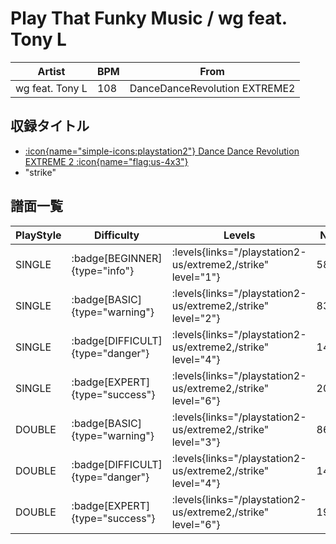 # Play That Funky Music / wg feat. Tony L

|Artist|BPM|From|
|------|---|----|
|wg feat. Tony L|108|DanceDanceRevolution EXTREME2|

## 収録タイトル

- [:icon{name="simple-icons:playstation2"} Dance Dance Revolution EXTREME 2 :icon{name="flag:us-4x3"}](/playstation2-us/extreme2)
- "strike"

## 譜面一覧

|PlayStyle|Difficulty|Levels|Notes|Movie|
|---------|----------|------|-----|-----|
|SINGLE| :badge[BEGINNER]{type="info"}| :levels{links="/playstation2-us/extreme2,/strike" level="1"}|58/3||
|SINGLE| :badge[BASIC]{type="warning"}| :levels{links="/playstation2-us/extreme2,/strike" level="2"}|83/0||
|SINGLE| :badge[DIFFICULT]{type="danger"}| :levels{links="/playstation2-us/extreme2,/strike" level="4"}|143/16||
|SINGLE| :badge[EXPERT]{type="success"}| :levels{links="/playstation2-us/extreme2,/strike" level="6"}|208/6||
|DOUBLE| :badge[BASIC]{type="warning"}| :levels{links="/playstation2-us/extreme2,/strike" level="3"}|86/0||
|DOUBLE| :badge[DIFFICULT]{type="danger"}| :levels{links="/playstation2-us/extreme2,/strike" level="4"}|142/14||
|DOUBLE| :badge[EXPERT]{type="success"}| :levels{links="/playstation2-us/extreme2,/strike" level="6"}|194/16||
